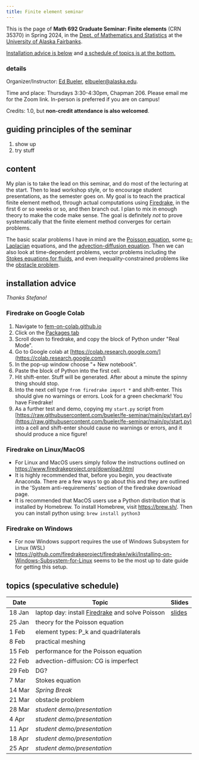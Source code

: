 ```yaml
---
title: Finite element seminar
---
```


This is the page of **Math 692 Graduate Seminar: Finite elements** (CRN 35370) in Spring 2024, in the [Dept. of Mathematics and Statistics](http://www.uaf.edu/dms/) at the [University of Alaska Fairbanks](http://www.uaf.edu/).

[Installation advice is below](#installation) and [a schedule of topics is at the bottom.](#schedule)

### details

Organizer/Instructor: [Ed Bueler](http://bueler.github.io/), [elbueler@alaska.edu](mailto:elbueler@alaska.edu).

Time and place: Thursdays 3:30-4:30pm, Chapman 206.  Please email me for the Zoom link.  In-person is preferred if you are on campus!

Credits: 1.0, but **non-credit attendance is also welcomed**.

## guiding principles of the seminar

1. show up
2. try stuff

## content

My plan is to take the lead on this seminar, and do most of the lecturing at the start.  Then to lead workshop style, or to encourage student presentations, as the semester goes on.  My goal is to teach the practical finite element method, through actual computations using [Firedrake](https://www.firedrakeproject.org/), in the first 6 or so weeks or so, and then branch out.  I plan to mix in enough theory to make the code make sense.  The goal is definitely _not_ to prove systematically that the finite element method converges for certain problems.

The basic scalar problems I have in mind are the [Poisson equation](https://en.wikipedia.org/wiki/Poisson%27s_equation), some [p-Laplacian](https://en.wikipedia.org/wiki/P-Laplacian) equations, and the [advection-diffusion equation](https://en.wikipedia.org/wiki/Convection%E2%80%93diffusion_equation).  Then we can also look at time-dependent problems, vector problems including the [Stokes equations for fluids](https://en.wikipedia.org/wiki/Stokes_flow), and even inequality-constrained problems like the [obstacle problem](https://en.wikipedia.org/wiki/Obstacle_problem).

## <a id="installation"></a> installation advice

<i>Thanks Stefano!</i>

### Firedrake on Google Colab

1. Navigate to [fem-on-colab.github.io](https://fem-on-colab.github.io/)
2. Click on the [Packages tab](https://fem-on-colab.github.io/packages.html)
3. Scroll down to firedrake, and copy the block of Python under "Real Mode".
4. Go to Google colab at [https://colab.research.google.com/](https://colab.research.google.com/)
5. In the pop-up window choose "+ New notebook".
6. Paste the block of Python into the first cell.
7. Hit shift-enter.  Stuff will be generated. After about a minute the spinny thing should stop.
8. Into the next cell type `from firedrake import *` and shift-enter.  This should give no warnings or errors.  Look for a green checkmark!  You have Firedrake!
9. As a further test and demo, copying my `start.py` script from [https://raw.githubusercontent.com/bueler/fe-seminar/main/py/start.py](https://raw.githubusercontent.com/bueler/fe-seminar/main/py/start.py) into a cell and shift-enter should cause no warnings or errors, and it should produce a nice figure!

### Firedrake on Linux/MacOS
 - For Linux and MacOS users simply follow the instructions outlined on https://www.firedrakeproject.org/download.html
 - It is highly recommended that, before you begin, you deactivate Anaconda. There are a few ways to go about this and they are outlined in the 'System anti-requirements' section of the firedrake download page.
 - It is recommended that MacOS users use a Python distribution that is installed by Homebrew. To install Homebrew, visit https://brew.sh/. Then you can install python using:
    ```brew install python3```

### Firedrake on Windows
 - For now Windows support requires the use of Windows Subsystem for Linux (WSL)
 - https://github.com/firedrakeproject/firedrake/wiki/Installing-on-Windows-Subsystem-for-Linux seems to be the most up to date guide for getting this setup.

## <a id="schedule"></a> topics (speculative schedule)

| Date   | Topic | Slides |
|--------|-------|--------|
| 18 Jan | laptop day: install [Firedrake](https://www.firedrakeproject.org/) and solve Poisson | [slides](slides/18jan.pdf)
| 25 Jan | theory for the Poisson equation |
|  1 Feb | element types: P_k and quadrilaterals |
|  8 Feb | practical meshing |
| 15 Feb | performance for the Poisson equation |
| 22 Feb | advection-diffusion: CG is imperfect |
| 29 Feb | DG? |
|  7 Mar | Stokes equation |
| 14 Mar | _Spring Break_      |
| 21 Mar | obstacle problem |
| 28 Mar | _student demo/presentation_ |
|  4 Apr | _student demo/presentation_ |
| 11 Apr | _student demo/presentation_ |
| 18 Apr | _student demo/presentation_ |
| 25 Apr | _student demo/presentation_ |
